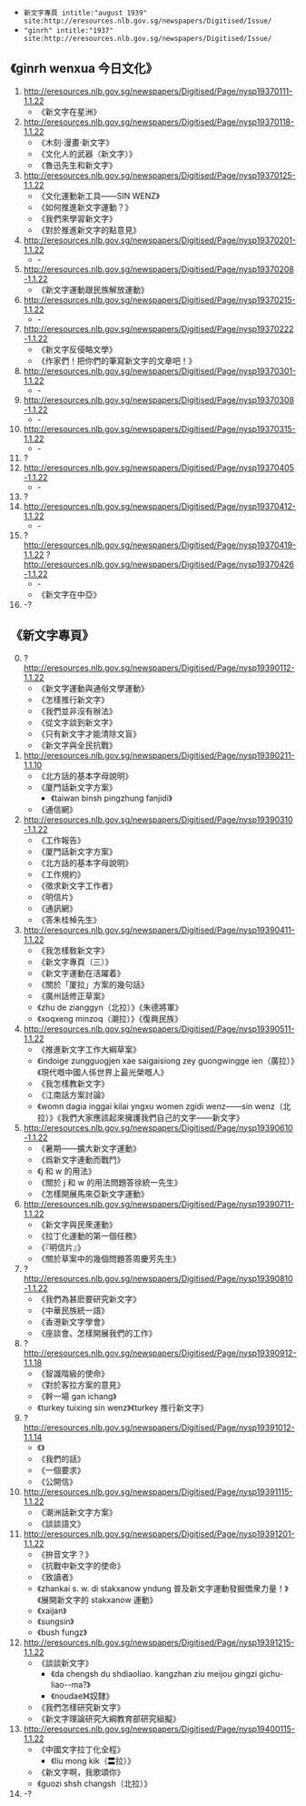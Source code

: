 * ```新文字專頁 intitle:"august 1939" site:http://eresources.nlb.gov.sg/newspapers/Digitised/Issue/```
* ```"ginrh" intitle:"1937" site:http://eresources.nlb.gov.sg/newspapers/Digitised/Issue/```

## 《ginrh wenxua 今日文化》
1. http://eresources.nlb.gov.sg/newspapers/Digitised/Page/nysp19370111-1.1.22
   * 《新文字在星洲》
2. http://eresources.nlb.gov.sg/newspapers/Digitised/Page/nysp19370118-1.1.22
   * 《木刻·漫畫·新文字》
   * 《文化人的武器（新文字）》
   * 《魯迅先生和新文字》
3. http://eresources.nlb.gov.sg/newspapers/Digitised/Page/nysp19370125-1.1.22
   * 《文化運動新工具——SIN WENZ》
   * 《如何推進新文字運動？》
   * 《我們來學習新文字》
   * 《對於推進新文字的點意見》
4. http://eresources.nlb.gov.sg/newspapers/Digitised/Page/nysp19370201-1.1.22
   * \-
5. http://eresources.nlb.gov.sg/newspapers/Digitised/Page/nysp19370208-1.1.22
   * 《新文字運動跟民族解放運動》
6. http://eresources.nlb.gov.sg/newspapers/Digitised/Page/nysp19370215-1.1.22
   * \-
7. http://eresources.nlb.gov.sg/newspapers/Digitised/Page/nysp19370222-1.1.22 
   * 《新文字反侵略文學》
   * 《作家們！把你們的筆寫新文字的文章吧！》
8. http://eresources.nlb.gov.sg/newspapers/Digitised/Page/nysp19370301-1.1.22
   * \-
9. http://eresources.nlb.gov.sg/newspapers/Digitised/Page/nysp19370308-1.1.22
   * \-
10. http://eresources.nlb.gov.sg/newspapers/Digitised/Page/nysp19370315-1.1.22
    * \-
11. ?
12. http://eresources.nlb.gov.sg/newspapers/Digitised/Page/nysp19370405-1.1.22
    * \-
13. ?
14. http://eresources.nlb.gov.sg/newspapers/Digitised/Page/nysp19370412-1.1.22
    * \-
15. ? http://eresources.nlb.gov.sg/newspapers/Digitised/Page/nysp19370419-1.1.22 ? http://eresources.nlb.gov.sg/newspapers/Digitised/Page/nysp19370426-1.1.22
    * \-
    * 《新文字在中亞》
16. -?

## 《新文字專頁》
0. ? http://eresources.nlb.gov.sg/newspapers/Digitised/Page/nysp19390112-1.1.22
   * 《新文字運動與通俗文學運動》
   * 《怎樣推行新文字》
   * 《我們並非沒有辦法》
   * 《從文字談到新文字》
   * 《只有新文字才能清除文盲》
   * 《新文字與全民抗戰》
1. http://eresources.nlb.gov.sg/newspapers/Digitised/Page/nysp19390211-1.1.10
   * 《北方話的基本字母說明》
   * 《厦門話新文字方案》
     * 《taiwan binsh pingzhung fanjidi》
   * 《通信網》
2. http://eresources.nlb.gov.sg/newspapers/Digitised/Page/nysp19390310-1.1.22
   * 《工作報告》
   * 《厦門話新文字方案》
   * 《北方話的基本字母說明》
   * 《工作規約》
   * 《徵求新文字工作者》
   * 《明信片》
   * 《通訊網》
   * 《答朱桂棹先生》
3. http://eresources.nlb.gov.sg/newspapers/Digitised/Page/nysp19390411-1.1.22
   * 《我怎樣敎新文字》
   * 《新文字專頁（三）》
   * 《新文字運動在活躍着》
   * 《關於「厦拉」方案的幾句話》
   * 《廣州話修正草案》
   * 《zhu de zianggyn（北拉）》《朱德將軍》
   * 《xoqxeng minzoq（潮拉）》《復興民族》
4. http://eresources.nlb.gov.sg/newspapers/Digitised/Page/nysp19390511-1.1.22
   * 《推進新文字工作大綱草案》
   * 《indoige zungguogjen xae saigaisiong zey guongwingge ien（廣拉）》《現代嘅中國人係世界上最光榮嘅人》
   * 《我怎樣教新文字》
   * 《江南話方案討論》
   * 《womn dagia inggai kilai yngxu women zgidi wenz——sin wenz（北拉）》《我們大家應該起來擁護我們自己的文字——新文字》
5. http://eresources.nlb.gov.sg/newspapers/Digitised/Page/nysp19390610-1.1.22
   * 《暑期——擴大新文字運動》
   * 《爲新文字連動而戰鬥》
   * 《j 和 w 的用法》
   * 《關於 j 和 w 的用法問題答徐統一先生》
   * 《怎樣開展馬來亞新文字運動》
6. http://eresources.nlb.gov.sg/newspapers/Digitised/Page/nysp19390711-1.1.22
   * 《新文字與民衆運動》
   * 《拉丁化運動的第一個任務》
   * 《『明信片』》
   * 《關於草案中的幾個問題答周慶芳先生》
7. ? http://eresources.nlb.gov.sg/newspapers/Digitised/Page/nysp19390810-1.1.22
   * 《我們為甚麽要研究新文字》
   * 《中華民族統一語》
   * 《香港新文字學會》
   * 《座談會。怎樣開展我們的工作》
8. ? http://eresources.nlb.gov.sg/newspapers/Digitised/Page/nysp19390912-1.1.18
   * 《智識階級的使命》
   * 《對於客拉方案的意見》
   * 《幹一場 gan ichang》
   * 《turkey tuixing sin wenz》《turkey 推行新文字》
9. ? http://eresources.nlb.gov.sg/newspapers/Digitised/Page/nysp19391012-1.1.14
   * 《》
   * 《我們的話》
   * 《一個要求》
   * 《公開信》
10. http://eresources.nlb.gov.sg/newspapers/Digitised/Page/nysp19391115-1.1.22
    * 《潮洲話新文字方案》
    * 《談談語文》
11. http://eresources.nlb.gov.sg/newspapers/Digitised/Page/nysp19391201-1.1.22
    * 《拚音文字？》
    * 《抗戰中新文字的使命》
    * 《致讀者》
    * 《zhankai s. w. di stakxanow yndung 普及新文字運動發掘僑衆力量！》《展開新文字的 stakxanow 運動》
    * 《xaijan》
    * 《sungsin》
    * 《bush fungz》
12. http://eresources.nlb.gov.sg/newspapers/Digitised/Page/nysp19391215-1.1.22
    * 《談談新文字》
      * 《da chengsh du shdiaoliao. kangzhan ziu meijou gingzi gichu-liao--ma?》
      * 《noudae》《奴隸》
    * 《我們怎樣研究新文字》
    * 《新文字理論研究大綱教育部研究組擬》
13. http://eresources.nlb.gov.sg/newspapers/Digitised/Page/nysp19400115-1.1.22
    * 《中國文字拉丁化全程》
      * 《liu mong kik（〓拉）》
    * 《新文字啊，我歌頌你》
    * 《guozi shsh changsh（北拉）》
14. -?
